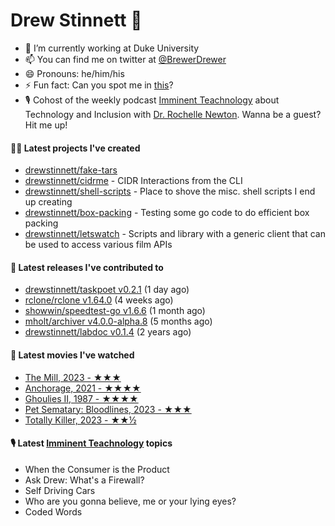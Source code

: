 
# Drew Stinnett 👋

- 🔭 I’m currently working at Duke University
- 📫 You can find me on twitter at [@BrewerDrewer](https://twitter.com/BrewerDrewer)
- 😄 Pronouns: he/him/his
- ⚡ Fun fact: Can you spot me in [this](https://www.youtube.com/watch?v=oL9WnB0qHBA)?
- 🎙 Cohost of the weekly podcast [Imminent Teachnology](https://podcast.imminentteachnology.com/) about Technology and Inclusion with [Dr. Rochelle Newton](https://www.linkedin.com/in/drrochellenewton/). Wanna be a guest? Hit me up!

#### 👨‍💻 Latest projects I've created
- [drewstinnett/fake-tars](https://github.com/drewstinnett/fake-tars)
- [drewstinnett/cidrme](https://github.com/drewstinnett/cidrme) - CIDR Interactions from the CLI
- [drewstinnett/shell-scripts](https://github.com/drewstinnett/shell-scripts) - Place to shove the misc. shell scripts I end up creating
- [drewstinnett/box-packing](https://github.com/drewstinnett/box-packing) - Testing some go code to do efficient box packing
- [drewstinnett/letswatch](https://github.com/drewstinnett/letswatch) - Scripts and library with a generic client that can be used to access various film APIs

#### 🚀 Latest releases I've contributed to
- [drewstinnett/taskpoet v0.2.1](https://github.com/drewstinnett/taskpoet/releases/tag/v0.2.1) (1 day ago)
- [rclone/rclone v1.64.0](https://github.com/rclone/rclone/releases/tag/v1.64.0) (4 weeks ago)
- [showwin/speedtest-go v1.6.6](https://github.com/showwin/speedtest-go/releases/tag/v1.6.6) (1 month ago)
- [mholt/archiver v4.0.0-alpha.8](https://github.com/mholt/archiver/releases/tag/v4.0.0-alpha.8) (5 months ago)
- [drewstinnett/labdoc v0.1.4](https://github.com/drewstinnett/labdoc/releases/tag/v0.1.4) (2 years ago)

#### 🍿 Latest movies I've watched
- [The Mill, 2023 - ★★★](https://letterboxd.com/mondodrew/film/the-mill-2023/)
- [Anchorage, 2021 - ★★★★](https://letterboxd.com/mondodrew/film/anchorage/)
- [Ghoulies II, 1987 - ★★★★](https://letterboxd.com/mondodrew/film/ghoulies-ii/)
- [Pet Sematary: Bloodlines, 2023 - ★★★](https://letterboxd.com/mondodrew/film/pet-sematary-bloodlines/)
- [Totally Killer, 2023 - ★★½](https://letterboxd.com/mondodrew/film/totally-killer/)

#### 🎙 Latest [Imminent Teachnology](https://podcast.imminentteachnology.com/) topics
- When the Consumer is the Product
- Ask Drew: What&#39;s a Firewall?
- Self Driving Cars
- Who are you gonna believe, me or your lying eyes?
- Coded Words

